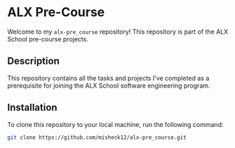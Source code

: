 # ALX Pre-Course

Welcome to my `alx-pre_course` repository! This repository is part of the ALX School pre-course projects.

## Description

This repository contains all the tasks and projects I've completed as a prerequisite for joining the ALX School software engineering program.

## Installation

To clone this repository to your local machine, run the following command:

```bash
git clone https://github.com/misheck12/alx-pre_course.git
